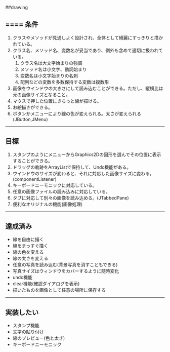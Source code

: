 ##drawing

====
条件
---
1. クラスやメソッドが見通しよく設計され、全体として綺麗にすっきりと描かれている。  
2. クラス名、メソッド名、変数名が妥当であり、例外も含めて適切に扱われている。  
	1. クラス名は大文字始まりの強調  
	2. メソッド名は小文字、動詞始まり  
	3. 変数名は小文字始まりの名刺  
	4. 配列などの変数を多数保持する変数は複数形  
7. 画像をウインドウの大きさにして読み込むことができる。ただし、縦横比は元の画像サイズとなること。  
8. マウスで押した位置にきちっと線が描ける。  
9. お絵描きができる。  
10. ボタンかメニューにより線の色が変えられる。太さが変えられる(JButton,JMenu)  

---
目標
---
1. スタンプのようにメニューからGraphics2Dの図形を選んでその位置に表示することができる。  
2. ドラッグの軌跡をArrayListで保持して、Undo機能がある。  
3. ウインドウのサイズが変わると、それに対応した画像サイズに変わる。(componentListener)  
4. キーボードニーモニックに対応している。  
5. 任意の画像ファイルの読み込みに対応している。  
6. タブに対応して別々の画像を読み込める。(JTabbedPane)  
7. 便利なオリジナルの機能(画像処理)  


---
達成済み
---
* 線を自由に描く
* 線をまっすぐ描く
* 線の色を変える
* 線の太さを変える
* 任意の写真を読み込む(背景写真を消すこともできる)
* 写真サイズはウィンドウをカバーするように随時変化
* undo機能
* clear機能(確認ダイアログを表示)
* 描いたものを画像として任意の場所に保存する

---
実装したい
---
* スタンプ機能
* 文字の貼り付け
* 線のプレビュー(色と太さ)
* キーボードニーモニック
